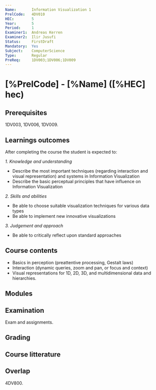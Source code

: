 ```yaml
---
Name:       Information Visualization 1
PrelCode:   4DV010
HEC:        5
Year:       5
Period:     1
Examiner1:  Andreas Kerren    
Examiner2:  Ilir Jusufi
Status:     FirstDraft
Mandatory:  Yes
Subject:    ComputerScience
Type:       Regular
PreReq:     1DV003;1DV006;1DV009  
---
```


# [%PrelCode] - [%Name] ([%HEC] hec)

## Prerequisites

1DV003, 1DV006, 1DV009.

## Learnings outcomes

After completing the course the student is expected to:

*1. Knowledge and understanding*

- Describe the most important techniques (regarding interaction and visual representation) and systems in Information Visualization
- Describe the basic perceptual principles that have influence on Information Visualization

*2.	Skills and abilities*

- Be able to choose suitable visualization techniques for various data types
- Be able to implement new innovative visualizations

*3.	Judgement and approach*

- Be able to critically reflect upon standard approaches

## Course contents

- Basics in perception (preattentive processing, Gestalt laws)
- Interaction (dynamic queries, zoom and pan, or focus and context)
- Visual representations for 1D, 2D, 3D, and multidimensional data and hierarchies.

## Modules

## Examination

Exam and assignments.

## Grading

## Course litterature

## Overlap

4DV800.






